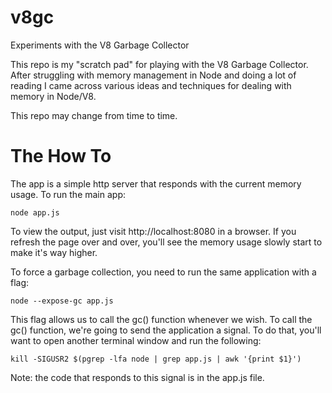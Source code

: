 # v8gc
Experiments with the V8 Garbage Collector

This repo is my "scratch pad" for playing with the V8 Garbage Collector.  After
struggling with memory management in Node and doing a lot of reading I came
across various ideas and techniques for dealing with memory in Node/V8.

This repo may change from time to time.

# The How To

The app is a simple http server that responds with the current memory usage. To
run the main app:
```
node app.js
```

To view the output, just visit http://localhost:8080 in a browser.  If you
refresh the page over and over, you'll see the memory usage slowly start to make
it's way higher.

To force a garbage collection, you need to run the same application with a flag:
```
node --expose-gc app.js
```
This flag allows us to call the gc() function whenever we wish. To call the gc()
function, we're going to send the application a signal.  To do that, you'll want
to open another terminal window and run the following:
```
kill -SIGUSR2 $(pgrep -lfa node | grep app.js | awk '{print $1}')
```
Note: the code that responds to this signal is in the app.js file.
